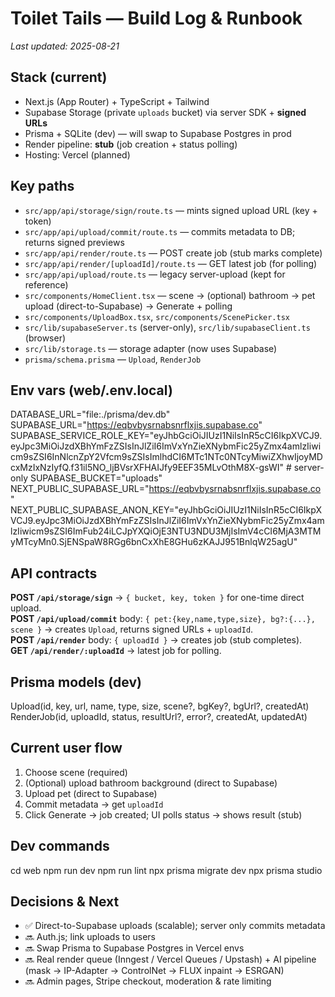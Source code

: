 # Toilet Tails — Build Log & Runbook
_Last updated: 2025-08-21_

## Stack (current)
- Next.js (App Router) + TypeScript + Tailwind
- Supabase Storage (private `uploads` bucket) via server SDK + **signed URLs**
- Prisma + SQLite (dev) — will swap to Supabase Postgres in prod
- Render pipeline: **stub** (job creation + status polling)
- Hosting: Vercel (planned)

## Key paths
- `src/app/api/storage/sign/route.ts` — mints signed upload URL (key + token)
- `src/app/api/upload/commit/route.ts` — commits metadata to DB; returns signed previews
- `src/app/api/render/route.ts` — POST create job (stub marks complete)
- `src/app/api/render/[uploadId]/route.ts` — GET latest job (for polling)
- `src/app/api/upload/route.ts` — legacy server-upload (kept for reference)
- `src/components/HomeClient.tsx` — scene → (optional) bathroom → pet upload (direct-to-Supabase) → Generate + polling
- `src/components/UploadBox.tsx`, `src/components/ScenePicker.tsx`
- `src/lib/supabaseServer.ts` (server-only), `src/lib/supabaseClient.ts` (browser)
- `src/lib/storage.ts` — storage adapter (now uses Supabase)
- `prisma/schema.prisma` — `Upload`, `RenderJob`

## Env vars (web/.env.local)
DATABASE_URL="file:./prisma/dev.db"
SUPABASE_URL="https://eqbvbysrnabsnrflxjis.supabase.co"
SUPABASE_SERVICE_ROLE_KEY="eyJhbGciOiJIUzI1NiIsInR5cCI6IkpXVCJ9.eyJpc3MiOiJzdXBhYmFzZSIsInJlZiI6ImVxYnZieXNybmFic25yZmx4amlzIiwicm9sZSI6InNlcnZpY2Vfcm9sZSIsImlhdCI6MTc1NTc0NTcyMiwiZXhwIjoyMDcxMzIxNzIyfQ.f31il5NO_ljBVsrXFHAIJfy9EEF35MLvOthM8X-gsWI" # server-only
SUPABASE_BUCKET="uploads"
NEXT_PUBLIC_SUPABASE_URL="https://eqbvbysrnabsnrflxjis.supabase.co "
NEXT_PUBLIC_SUPABASE_ANON_KEY="eyJhbGciOiJIUzI1NiIsInR5cCI6IkpXVCJ9.eyJpc3MiOiJzdXBhYmFzZSIsInJlZiI6ImVxYnZieXNybmFic25yZmx4amlzIiwicm9sZSI6ImFub24iLCJpYXQiOjE3NTU3NDU3MjIsImV4cCI6MjA3MTMyMTcyMn0.SjENSpaW8RGg6bnCxXhE8GHu6zKAJJ951BnlqW25agU"

## API contracts
**POST `/api/storage/sign`** → `{ bucket, key, token }` for one-time direct upload.  
**POST `/api/upload/commit`** body: `{ pet:{key,name,type,size}, bg?:{...}, scene }` → creates `Upload`, returns signed URLs + `uploadId`.  
**POST `/api/render`** body: `{ uploadId }` → creates job (stub completes).  
**GET  `/api/render/:uploadId`** → latest job for polling.

## Prisma models (dev)
Upload(id, key, url, name, type, size, scene?, bgKey?, bgUrl?, createdAt)
RenderJob(id, uploadId, status, resultUrl?, error?, createdAt, updatedAt)

## Current user flow
1) Choose scene (required)
2) (Optional) upload bathroom background (direct to Supabase)
3) Upload pet (direct to Supabase)
4) Commit metadata → get `uploadId`
5) Click Generate → job created; UI polls status → shows result (stub)

## Dev commands
cd web
npm run dev
npm run lint
npx prisma migrate dev
npx prisma studio

## Decisions & Next
- ✅ Direct-to-Supabase uploads (scalable); server only commits metadata
- 🔜 Auth.js; link uploads to users
- 🔜 Swap Prisma to Supabase Postgres in Vercel envs
- 🔜 Real render queue (Inngest / Vercel Queues / Upstash) + AI pipeline (mask → IP-Adapter → ControlNet → FLUX inpaint → ESRGAN)
- 🔜 Admin pages, Stripe checkout, moderation & rate limiting
